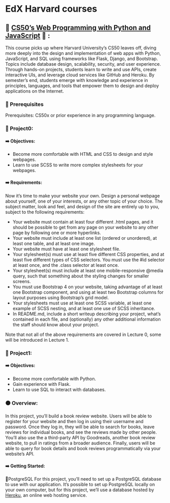 # EdX Harvard courses 

## :red_circle: <a href="https://online-learning.harvard.edu/course/cs50s-web-programming-python-and-javascript">CS50’s Web Programming with Python and JavaScript</a> :red_circle: :
This course picks up where Harvard University’s CS50 leaves off, diving more deeply into the design and implementation of web apps with Python, JavaScript, and SQL using frameworks like Flask, Django, and Bootstrap. Topics include database design, scalability, security, and user experience. Through hands-on projects, students learn to write and use APIs, create interactive UIs, and leverage cloud services like GitHub and Heroku. By semester’s end, students emerge with knowledge and experience in principles, languages, and tools that empower them to design and deploy applications on the Internet.

### :small_red_triangle_down: Prerequisites
Prerequisites: CS50x or prior experience in any programming language.

### :large_blue_diamond: Project0:
#### :arrow_right: Objectives:
<ul>
  <li>Become more comfortable with HTML and CSS to design and style webpages.</li>
  <li>Learn to use SCSS to write more complex stylesheets for your webpages.</li>
</ul>

#### :arrow_right: Requirements:
Now it’s time to make your website your own. Design a personal webpage about yourself, one of your interests, or any other topic of your choice. The subject matter, look and feel, and design of the site are entirely up to you, subject to the following requirements:

<ul>
  <li>Your website must contain at least four different .html pages, and it should be possible to get from any page on your website to any other page by following one or more hyperlinks.</li>
  <li>Your website must include at least one list (ordered or unordered), at least one table, and at least one image.</li>
  <li>Your website must have at least one stylesheet file.</li>
  <li>Your stylesheet(s) must use at least five different CSS properties, and at least five different types of CSS selectors. You must use the #id selector at least once, and the .class selector at least once.</li>
  <li>Your stylesheet(s) must include at least one mobile-responsive @media query, such that something about the styling changes for smaller screens.</li>
  <li>You must use Bootstrap 4 on your website, taking advantage of at least one Bootstrap component, and using at least two Bootstrap columns for layout purposes using Bootstrap’s grid model.</li>
  <li>Your stylesheets must use at least one SCSS variable, at least one example of SCSS nesting, and at least one use of SCSS inheritance.</li>
  <li>In README.md, include a short writeup describing your project, what’s contained in each file, and (optionally) any other additional information the staff should know about your project.</li>
</ul>
Note that not all of the above requirements are covered in Lecture 0, some will be introduced in Lecture 1.

### :large_blue_diamond: Project1:
#### :arrow_right: Objectives:

* Become more comfortable with Python.
* Gain experience with Flask.
* Learn to use SQL to interact with databases.

### :black_circle: Overview:
In this project, you’ll build a book review website. Users will be able to register for your website and then log in using their username and password. Once they log in, they will be able to search for books, leave reviews for individual books, and see the reviews made by other people. You’ll also use the a third-party API by Goodreads, another book review website, to pull in ratings from a broader audience. Finally, users will be able to query for book details and book reviews programmatically via your website’s API.

#### :arrow_right: Getting Started:
:small_orange_diamond:PostgreSQL 
For this project, you’ll need to set up a PostgreSQL database to use with our application. It’s possible to set up PostgreSQL locally on your own computer, but for this project, we’ll use a database hosted by [Heroku](https://www.heroku.com/), an online web hosting service.
